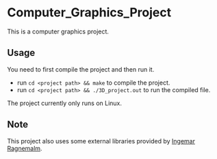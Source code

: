 # Computer_Graphics_Project

This is a computer graphics project.

## Usage

You need to first compile the project and then run it.

* run `cd <project path> && make` to compile the project.
* run `cd <project path> && ./3D_project.out` to run the compiled file.

The project currently only runs on Linux.

## Note

This project also uses some external libraries provided by [Ingemar Ragnemalm](ingemar@ragnemalm.se).
